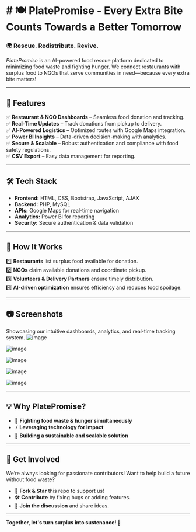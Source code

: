 # # 🍽️ PlatePromise - Every Extra Bite Counts Towards a Better Tomorrow

### 🌍 Rescue. Redistribute. Revive.
*PlatePromise* is an AI-powered food rescue platform dedicated to minimizing food waste and fighting hunger. We connect restaurants with surplus food to NGOs that serve communities in need—because every extra bite matters!  

---

## 🚀 Features
✅ **Restaurant & NGO Dashboards** – Seamless food donation and tracking.  
✅ **Real-Time Updates** – Track donations from pickup to delivery.  
✅ **AI-Powered Logistics** – Optimized routes with Google Maps integration.  
✅ **Power BI Insights** – Data-driven decision-making with analytics.  
✅ **Secure & Scalable** – Robust authentication and compliance with food safety regulations.  
✅ **CSV Export** – Easy data management for reporting.  

---

## 🛠️ Tech Stack
- **Frontend:** HTML, CSS, Bootstrap, JavaScript, AJAX  
- **Backend:** PHP, MySQL  
- **APIs:** Google Maps for real-time navigation  
- **Analytics:** Power BI for reporting  
- **Security:** Secure authentication & data validation  

---

## 🎯 How It Works
1️⃣ **Restaurants** list surplus food available for donation.  
2️⃣ **NGOs** claim available donations and coordinate pickup.  
3️⃣ **Volunteers & Delivery Partners** ensure timely distribution.  
4️⃣ **AI-driven optimization** ensures efficiency and reduces food spoilage.  

---

## 📷 Screenshots 
Showcasing our intuitive dashboards, analytics, and real-time tracking system. 
![image](https://github.com/user-attachments/assets/2bcafcd9-c7f8-4868-838a-0b782740fbcb)

![image](https://github.com/user-attachments/assets/d9125050-efe9-4f30-bafa-276b2080a3fd)

![image](https://github.com/user-attachments/assets/50694304-8296-45d5-9d06-544fbc20b930)

![image](https://github.com/user-attachments/assets/33ea4d76-3b79-4d74-bfec-b44924f4bd6f)

![image](https://github.com/user-attachments/assets/090a6f5e-0a25-4e29-bf44-347e9098361f)




---

## 💡 Why PlatePromise?
- 🌱 **Fighting food waste & hunger simultaneously**  
- ⚡ **Leveraging technology for impact**  
- 🤝 **Building a sustainable and scalable solution**  

---

## 🤝 Get Involved
We’re always looking for passionate contributors! Want to help build a future without food waste?
- 🌟 **Fork & Star** this repo to support us!
- 🛠️ **Contribute** by fixing bugs or adding features.
- 💬 **Join the discussion** and share ideas.


---

**Together, let's turn surplus into sustenance! 💙**
